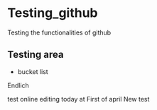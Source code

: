 # Testing_github
Testing the functionalities of github

## Testing area
* bucket list

Endlich

test online editing
today at First of april
New test

